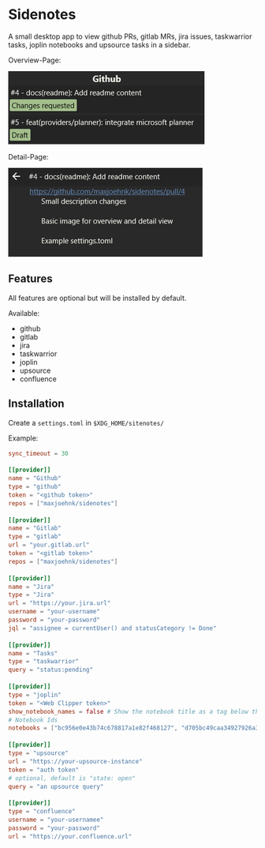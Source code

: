 # Sidenotes

A small desktop app to view github PRs, gitlab MRs, jira issues, taskwarrior tasks, joplin notebooks and upsource tasks in a sidebar.

Overview-Page:

![Image Overview Page](docs/img/overview.png)

Detail-Page:

![Image Detail Page](docs/img/detail.png)

## Features

All features are optional but will be installed by default.

Available:

* github
* gitlab
* jira
* taskwarrior
* joplin
* upsource
* confluence

## Installation

Create a `settings.toml` in `$XDG_HOME/sitenotes/`

Example:

```toml
sync_timeout = 30

[[provider]]
name = "Github"
type = "github"
token = "<github token>"
repos = ["maxjoehnk/sidenotes"]

[[provider]]
name = "Gitlab"
type = "gitlab"
url = "your.gitlab.url"
token = "<gitlab token>"
repos = ["maxjoehnk/sidenotes"]

[[provider]]
name = "Jira"
type = "Jira"
url = "https://your.jira.url"
username = "your-username"
password = "your-password"
jql = "assignee = currentUser() and statusCategory != Done"

[[provider]]
name = "Tasks"
type = "taskwarrior"
query = "status:pending"

[[provider]]
type = "joplin"
token = "<Web Clipper token>"
show_notebook_names = false # Show the notebook title as a tag below the todo
# Notebook Ids
notebooks = ["bc956e0e43b74c678817a1e82f468127", "d705bc49caa34927926a3c8018bf593d", "cc1fe66cbf384c60b65978dec330f364", "5002ad0da82f4e6e8b3c3735ae205c41", "8a537e1c29e14884a32efd28c629652c"]

[[provider]]
type = "upsource"
url = "https://your-upsource-instance"
token = "auth token"
# optional, default is "state: open"
query = "an upsource query"

[[provider]]
type = "confluence"
username = "your-usernamee"
password = "your-password"
url = "https://your.confluence.url"
```

